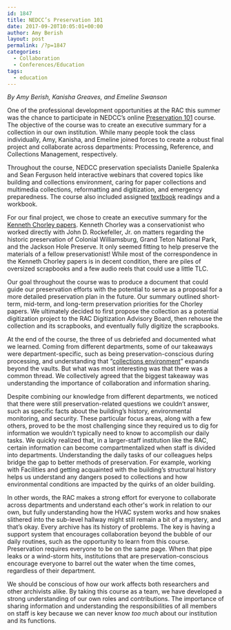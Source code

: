 ```yaml
---
id: 1847
title: NEDCC’s Preservation 101
date: 2017-09-20T10:05:01+00:00
author: Amy Berish
layout: post
permalink: /?p=1847
categories:
  - Collaboration
  - Conferences/Education
tags:
  - education
---
```

_By Amy Berish, Kanisha Greaves, and Emeline Swanson_

One of the professional development opportunities at the RAC this summer was the chance to participate in NEDCC’s online [Preservation 101](https://www.nedcc.org/preservation-training/preservation-101-online-course) course. The objective of the course was to create an executive summary for a collection in our own institution. While many people took the class individually, Amy, Kanisha, and Emeline joined forces to create a robust final project and collaborate across departments: Processing, Reference, and Collections Management, respectively.

<!--more-->

Throughout the course, NEDCC preservation specialists Danielle Spalenka and Sean Ferguson held interactive webinars that covered topics like building and collections environment, caring for paper collections and multimedia collections, reformatting and digitization, and emergency preparedness. The course also included assigned [textbook](https://www.nedcc.org/preservation101/welcome) readings and a workbook.

For our final project, we chose to create an executive summary for the [Kenneth Chorley papers](http://dimes.rockarch.org/FA067/collection). Kenneth Chorley was a conservationist who worked directly with John D. Rockefeller, Jr. on matters regarding the historic preservation of Colonial Williamsburg, Grand Teton National Park, and the Jackson Hole Preserve. It only seemed fitting to help preserve the materials of a fellow preservationist! While most of the correspondence in the Kenneth Chorley papers is in decent condition, there are piles of oversized scrapbooks and a few audio reels that could use a little TLC.

Our goal throughout the course was to produce a document that could guide our preservation efforts with the potential to serve as a proposal for a more detailed preservation plan in the future. Our summary outlined short-term, mid-term, and long-term preservation priorities for the Chorley papers. We ultimately decided to first propose the collection as a potential digitization project to the RAC Digitization Advisory Board, then rehouse the collection and its scrapbooks, and eventually fully digitize the scrapbooks.

At the end of the course, the three of us debriefed and documented what we learned. Coming from different departments, some of our takeaways were department-specific, such as being preservation-conscious during processing, and understanding that “[collections environment](https://www.nedcc.org/assets/media/documents/Pres101/CollectionsEnvironment.pdf)” expands beyond the vaults. But what was most interesting was that there was a common thread. We collectively agreed that the biggest takeaway was understanding the importance of collaboration and information sharing.

Despite combining our knowledge from different departments, we noticed that there were still preservation-related questions we couldn’t answer, such as specific facts about the building’s history, environmental monitoring, and security. These particular focus areas, along with a few others, proved to be the most challenging since they required us to dig for information we wouldn’t typically need to know to accomplish our daily tasks. We quickly realized that, in a larger-staff institution like the RAC, certain information can become compartmentalized when staff is divided into departments. Understanding the daily tasks of our colleagues helps bridge the gap to better methods of preservation. For example, working with Facilities and getting acquainted with the building’s structural history helps us understand any dangers posed to collections and how environmental conditions are impacted by the quirks of an older building.

In other words, the RAC makes a strong effort for everyone to collaborate across departments and understand each other's work in relation to our own, but fully understanding how the HVAC system works and how snakes slithered into the sub-level hallway might still remain a bit of a mystery, and that’s okay. Every archive has its history of problems. The key is having a support system that encourages collaboration beyond the bubble of our daily routines, such as the opportunity to learn from this course. Preservation requires everyone to be on the same page. When that pipe leaks or a wind-storm hits, institutions that are preservation-conscious encourage everyone to barrel out the water when the time comes, regardless of their department.

We should be conscious of how our work affects both researchers and other archivists alike. By taking this course as a team, we have developed a strong understanding of our own roles and contributions. The importance of sharing information and understanding the responsibilities of all members on staff is key because we can never know _too much_ about our institution and its functions.

